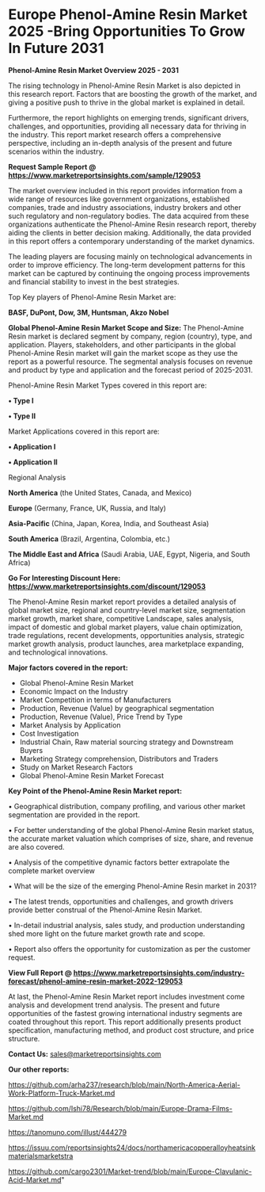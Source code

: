  # Europe Phenol-Amine Resin Market 2025 -Bring Opportunities To Grow In Future 2031

<Strong> Phenol-Amine Resin Market Overview 2025 - 2031</strong>

The rising technology in Phenol-Amine Resin Market is also depicted in this research report. Factors that are boosting the growth of the market, and giving a positive push to thrive in the global market is explained in detail.

Furthermore, the report highlights on emerging trends, significant drivers, challenges, and opportunities, providing all necessary data for thriving in the industry. This report market research offers a comprehensive perspective, including an in-depth analysis of the present and future scenarios within the industry.

<strong>Request Sample Report @ <a href=https://www.marketreportsinsights.com/sample/129053>https://www.marketreportsinsights.com/sample/129053</a></strong>

The market overview included in this report provides information from a wide range of resources like government organizations, established companies, trade and industry associations, industry brokers and other such regulatory and non-regulatory bodies. The data acquired from these organizations authenticate the Phenol-Amine Resin research report, thereby aiding the clients in better decision making. Additionally, the data provided in this report offers a contemporary understanding of the market dynamics.

The leading players are focusing mainly on technological advancements in order to improve efficiency. The long-term development patterns for this market can be captured by continuing the ongoing process improvements and financial stability to invest in the best strategies.

Top Key players of Phenol-Amine Resin Market are:

<strong>BASF, DuPont, Dow, 3M, Huntsman, Akzo Nobel</strong>

<strong><b>Global Phenol-Amine Resin Market Scope and Size:</b></strong>
The Phenol-Amine Resin market is declared segment by company, region (country), type, and application. Players, stakeholders, and other participants in the global Phenol-Amine Resin market will gain the market scope as they use the report as a powerful resource. The segmental analysis focuses on revenue and product by type and application and the forecast period of 2025-2031.

Phenol-Amine Resin Market Types covered in this report are:

<strong>• Type I

• Type II</strong>

Market Applications covered in this report are:

<strong>• Application I

• Application II</strong> 

Regional Analysis

<strong>North America</strong> (the United States, Canada, and Mexico)

<strong>Europe</strong> (Germany, France, UK, Russia, and Italy)

<strong>Asia-Pacific</strong> (China, Japan, Korea, India, and Southeast Asia)

<strong>South America</strong> (Brazil, Argentina, Colombia, etc.)

<strong>The Middle East and Africa</strong> (Saudi Arabia, UAE, Egypt, Nigeria, and South Africa)

<strong>Go For Interesting Discount Here: <a href=https://www.marketreportsinsights.com/discount/129053>https://www.marketreportsinsights.com/discount/129053</a></strong>

The Phenol-Amine Resin market report provides a detailed analysis of global market size, regional and country-level market size, segmentation market growth, market share, competitive Landscape, sales analysis, impact of domestic and global market players, value chain optimization, trade regulations, recent developments, opportunities analysis, strategic market growth analysis, product launches, area marketplace expanding, and technological innovations.

<strong><b>Major factors covered in the report:</b></strong>
<ul>
  <li>Global Phenol-Amine Resin Market </li>
  <li>Economic Impact on the Industry</li>
  <li>Market Competition in terms of Manufacturers</li>
  <li>Production, Revenue (Value) by geographical segmentation</li>
  <li>Production, Revenue (Value), Price Trend by Type</li>
  <li>Market Analysis by Application</li>
  <li>Cost Investigation</li>
  <li>Industrial Chain, Raw material sourcing strategy and Downstream Buyers</li>
  <li>Marketing Strategy comprehension, Distributors and Traders</li>
  <li>Study on Market Research Factors</li>
  <li>Global Phenol-Amine Resin Market Forecast</li>
</ul>

<strong><b>Key Point of the Phenol-Amine Resin Market report:</b></strong>

• Geographical distribution, company profiling, and various other market segmentation are provided in the report.

• For better understanding of the global Phenol-Amine Resin market status, the accurate market valuation which comprises of size, share, and revenue are also covered.

• Analysis of the competitive dynamic factors better extrapolate the complete market overview

• What will be the size of the emerging Phenol-Amine Resin market in 2031?

• The latest trends, opportunities and challenges, and growth drivers provide better construal of the Phenol-Amine Resin Market.

• In-detail industrial analysis, sales study, and production understanding shed more light on the future market growth rate and scope.

• Report also offers the opportunity for customization as per the customer request.

<strong><b>View Full Report @ <a href=https://www.marketreportsinsights.com/industry-forecast/phenol-amine-resin-market-2022-129053>https://www.marketreportsinsights.com/industry-forecast/phenol-amine-resin-market-2022-129053</a></b></strong>


At last, the Phenol-Amine Resin Market report includes investment come analysis and development trend analysis. The present and future opportunities of the fastest growing international industry segments are coated throughout this report. This report additionally presents product specification, manufacturing method, and product cost structure, and price structure.

<strong>Contact Us:</strong>
sales@marketreportsinsights.com

<strong>Our other reports:</strong>

<a href=https://github.com/arha237/research/blob/main/North-America-Aerial-Work-Platform-Truck-Market.md>https://github.com/arha237/research/blob/main/North-America-Aerial-Work-Platform-Truck-Market.md</a>

<a href=https://github.com/Ishi78/Research/blob/main/Europe-Drama-Films-Market.md>https://github.com/Ishi78/Research/blob/main/Europe-Drama-Films-Market.md</a>

<a href=https://tanomuno.com/illust/444279>https://tanomuno.com/illust/444279</a>

<a href=https://issuu.com/reportsinsights24/docs/northamericacopperalloyheatsinkmaterialsmarketstra>https://issuu.com/reportsinsights24/docs/northamericacopperalloyheatsinkmaterialsmarketstra</a>

<a href=https://github.com/cargo2301/Market-trend/blob/main/Europe-Clavulanic-Acid-Market.md>https://github.com/cargo2301/Market-trend/blob/main/Europe-Clavulanic-Acid-Market.md</a>"
